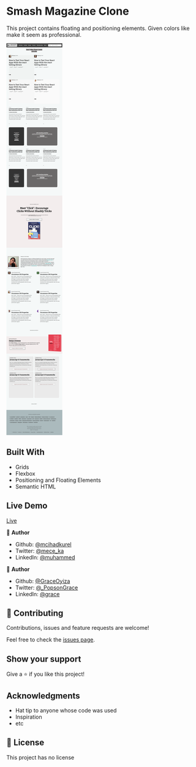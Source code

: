 # Smash Magazine Clone

This project contains floating and positioning elements. Given colors like make it seem as professional.

<img src="./images/smashSS.png" alt="shot">

## Built With

- Grids
- Flexbox
- Positioning and Floating Elements
- Semantic HTML

## Live Demo

[Live](https://rawcdn.githack.com/mcihadkurel/smash-mag/ba87ec182a2b2c48a88e66f387fef94b4696f8b0/index.html)


👤 **Author**

- Github: [@mcihadkurel](https://github.com/mcihadkurel)
- Twitter: [@mece_ka](https://twitter.com/mece_ka)
- LinkedIn: [@muhammed](https://www.linkedin.com/in/muhammed-cihad-8187581a8/)

👤 **Author**

- Github: [@GraceOyiza](https://github.com/GraceOyiza)
- Twitter: [@_PopsonGrace](https://twitter.com/_PopsonGrace)
- LinkedIn: [@grace](https://www.linkedin.com/in/grace-popoola-657a181aa/)


## 🤝 Contributing

Contributions, issues and feature requests are welcome!

Feel free to check the [issues page](issues/).

## Show your support

Give a ⭐️ if you like this project!

## Acknowledgments

- Hat tip to anyone whose code was used
- Inspiration
- etc

## 📝 License

This project has no license